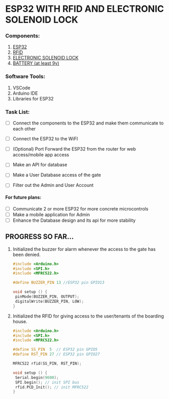 # **ESP32 WITH RFID AND ELECTRONIC SOLENOID LOCK**

### Components: 
1. [ESP32](https://www.makerlab-electronics.com/products/30-pins-and-38-pins-esp32-wifi-iot-development-board?_pos=17&_sid=fc24fba61&_ss=r)
2. [RFID](https://www.makerlab-electronics.com/products/rc522-mfrc-52213-56mhz-13-56-mhz-rfid-key-card-reader-module-set-for-arduino?variant=428268679989110)
3. [ELECTRONIC SOLENOID LOCK](https://www.makerlab-electronics.com/products/electric-solenoid-lock?_pos=3&_psq=solenoid&_ss=e&_v=1.0)
4. [BATTERY (at least 9v)](https://www.makerlab-electronics.com/products/maxell-aaa-batteries-triple-a-battery-long-life-heavy-duty?_pos=3&_sid=5a8d6c077&_ss=r)

### Software Tools:
1. VSCode 
2. Arduino IDE
3. Libraries for ESP32

### Task List:
- [ ] Connect the components to the ESP32 and make them communicate to each
other
- [ ] Connect the ESP32 to the WiFI
- [ ] (Optional) Port Forward the ESP32 from the router for web access/mobile
app access
- [ ] Make an API for database
- [ ] Make a User Database access of the gate
- [ ] Filter out the Admin and User Account


#### For future plans:
- [ ] Communicate 2 or more ESP32 for more concrete microcontrols
- [ ] Make a mobile application for Admin
- [ ] Enhance the Database design and its api for more stability

## PROGRESS SO FAR...
1. Initialized the buzzer for alarm whenever the access to the gate has been
   denied.
   ```c++
   #include <Arduino.h>
   #include <SPI.h>
   #include <MFRC522.h>

   #define BUZZER_PIN 13 //ESP32 pin GPIO13

   void setup () {
    pinMode(BUZZER_PIN, OUTPUT);
    digitalWrite(BUZZER_PIN, LOW); 
   }
   ```
2. Initialized the RFID for giving access to the user/tenants of the boarding
   house.
   ```c++
   #include <Arduino.h>
   #include <SPI.h>
   #include <MFRC522.h>

   #define SS_PIN  5  // ESP32 pin GPIO5
   #define RST_PIN 27 // ESP32 pin GPIO27

   MFRC522 rfid(SS_PIN, RST_PIN);

   void setup () {
    Serial.begin(9600);
    SPI.begin(); // init SPI bus
    rfid.PCD_Init(); // init MFRC522
   }
   ```
